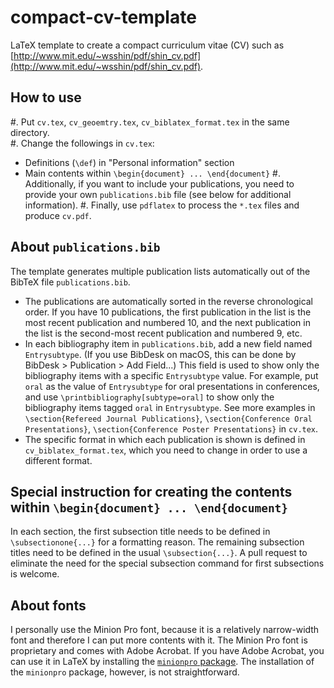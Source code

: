 # compact-cv-template
LaTeX template to create a compact curriculum vitae (CV) such as [http://www.mit.edu/~wsshin/pdf/shin_cv.pdf](http://www.mit.edu/~wsshin/pdf/shin_cv.pdf).  

## How to use
#. Put `cv.tex`, `cv_geoemtry.tex`, `cv_biblatex_format.tex` in the same directory.  
#. Change the followings in `cv.tex`:
- Definitions (`\def`) in "Personal information" section
- Main contents within `\begin{document} ... \end{document}`
#. Additionally, if you want to include your publications, you need to provide your own `publications.bib` file (see below for additional information).
#. Finally, use `pdflatex` to process the `*.tex` files and produce `cv.pdf`.

## About `publications.bib`
The template generates multiple publication lists automatically out of the BibTeX file `publications.bib`.
- The publications are automatically sorted in the reverse chronological order.  If you have 10 publications, the first publication in the list is the most recent publication and numbered 10, and the next publication in the list is the second-most recent publication and numbered 9, etc.
- In each bibliography item in `publications.bib`, add a new field named `Entrysubtype`.  (If you use BibDesk on macOS, this can be done by BibDesk > Publication > Add Field...)  This field is used to show only the bibliography items with a specific `Entrysubtype` value.  For example, put `oral` as the value of `Entrysubtype` for oral presentations in conferences, and use `\printbibliography[subtype=oral]` to show only the bibliography items tagged `oral` in `Entrysubtype`.  See more examples in `\section{Refereed Journal Publications}`, `\section{Conference Oral Presentations}`, `\section{Conference Poster Presentations}` in `cv.tex`.
- The specific format in which each publication is shown is defined in `cv_biblatex_format.tex`, which you need to change in order to use a different format.

## Special instruction for creating the contents within `\begin{document} ... \end{document}`
In each section, the first subsection title needs to be defined in `\subsectionone{...}` for a formatting reason.  The remaining subsection titles need to be defined in the usual `\subsection{...}`.  A pull request to eliminate the need for the special subsection command for first subsections is welcome.

## About fonts
I personally use the Minion Pro font, because it is a relatively narrow-width font and therefore I can put more contents with it.  The Minion Pro font is proprietary and comes with Adobe Acrobat.  If you have Adobe Acrobat, you can use it in LaTeX by installing the [`minionpro` package](https://ctan.org/pkg/minionpro?lang=en).  The installation of the `minionpro` package, however, is not straightforward.
